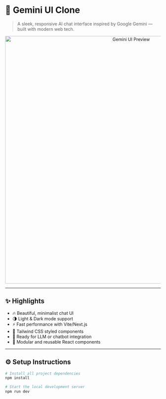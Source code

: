 # 🌟 Gemini UI Clone  
> A sleek, responsive AI chat interface inspired by Google Gemini — built with modern web tech.

<p align="center">
  <img src="./gemini-ui-preview.png" alt="Gemini UI Preview" width="800"/>
</p>

---

## ✨ Highlights

- 🔥 Beautiful, minimalist chat UI
- 🌗 Light & Dark mode support
- ⚡ Fast performance with Vite/Next.js
- 🎨 Tailwind CSS styled components
- 🧠 Ready for LLM or chatbot integration
- 🧩 Modular and reusable React components

---

## ⚙️ Setup Instructions

```bash
# Install all project dependencies
npm install

# Start the local development server
npm run dev



